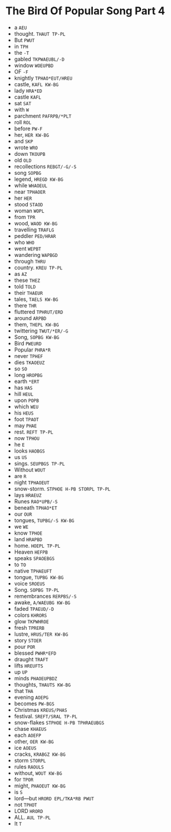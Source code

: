 # The Bird Of Popular Song Part 4

* a `AEU`
* thought. `THAUT TP-PL`
* But `PWUT`
* in `TPH`
* the `-T`
* gabled `TKPWAEUBL/-D`
* window `WOEUPBD`
* OF `-F`
* knightly `TPHAO*EUT/HREU`
* castle, `KAFL KW-BG`
* lady `HRA*ED`
* castle `KAFL`
* sat `SAT`
* with `W`
* parchment `PAFRPB/*PLT`
* roll `ROL`
* before `PW-F`
* her, `HER KW-BG`
* and `SKP`
* wrote `WRO`
* down `TKOUPB`
* old `OLD`
* recollections `REBGT/-G/-S`
* song `SOPBG`
* legend, `HREGD KW-BG`
* while `WHAOEUL`
* near `TPHAOER`
* her `HER`
* stood `STAOD`
* woman `WOPL`
* from `TPR`
* wood, `WAOD KW-BG`
* travelling `TRAFLG`
* peddler `PED/HRAR`
* who `WHO`
* went `WEPBT`
* wandering `WAPBGD`
* through `THRU`
* country. `KREU TP-PL`
* as `AZ`
* these `THEZ`
* told `TOLD`
* their `THAEUR`
* tales, `TAELS KW-BG`
* there `THR`
* fluttered `TPHRUT/ERD`
* around `ARPBD`
* them, `THEPL KW-BG`
* twittering `TWUT/*ER/-G`
* Song, `SOPBG KW-BG`
* Bird `PWEURD`
* Popular `PHRA*R`
* never `TPHEF`
* dies `TKAOEUZ`
* so `SO`
* long `HROPBG`
* earth `*ERT`
* has `HAS`
* hill `HEUL`
* upon `POPB`
* which `WEU`
* his `HEUS`
* foot `TPAOT`
* may `PHAE`
* rest. `REFT TP-PL`
* now `TPHOU`
* he `E`
* looks `HAOBGS`
* us `US`
* sings. `SEUPBGS TP-PL`
* Without `WOUT`
* are `R`
* night `TPHAOEUT`
* snow-storm. `STPHOE H-PB STORPL TP-PL`
* lays `HRAEUZ`
* Runes `RAO*UPB/-S`
* beneath `TPHAO*ET`
* our `OUR`
* tongues, `TUPBG/-S KW-BG`
* we `WE`
* know `TPHOE`
* land `HRAPBD`
* home. `HOEPL TP-PL`
* Heaven `HEFPB`
* speaks `SPAOEBGS`
* to `TO`
* native `TPHAEUFT`
* tongue, `TUPBG KW-BG`
* voice `SROEUS`
* Song. `SOPBG TP-PL`
* remembrances `RERPBS/-S`
* awake, `A/WAEUBG KW-BG`
* faded `TPAEUD/-D`
* colors `KHRORS`
* glow `TKPWHROE`
* fresh `TPRERB`
* lustre, `HRUS/TER KW-BG`
* story `STOER`
* pour `POR`
* blessed `PWHR*EFD`
* draught `TRAFT`
* lifts `HREUFTS`
* up `UP`
* minds `PHAOEUPBDZ`
* thoughts, `THAUTS KW-BG`
* that `THA`
* evening `AOEPG`
* becomes `PW-BGS`
* Christmas `KREUS/PHAS`
* festival. `SREFT/SRAL TP-PL`
* snow-flakes `STPHOE H-PB TPHRAEUBGS`
* chase `KHAEUS`
* each `AOEFP`
* other, `OER KW-BG`
* ice `AOEUS`
* cracks, `KRABGZ KW-BG`
* storm `STORPL`
* rules `RAOULS`
* without, `WOUT KW-BG`
* for `TPOR`
* might, `PHAOEUT KW-BG`
* is `S`
* lord—but `HRORD EPL/TKA*RB PWUT`
* not `TPHOT`
* LORD `HRORD`
* ALL. `AUL TP-PL`
* It `T`
